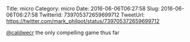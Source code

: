 Title: micro
Category: micro
Date: 2016-06-06T06:27:58
Slug: 2016-06-06T06:27:58
TwitterId: 739705372659699712
TweetUrl: https://twitter.com/mark_philpot/status/739705372659699712

[@caldwecr](https://twitter.com/caldwecr) the only compelling game thus far